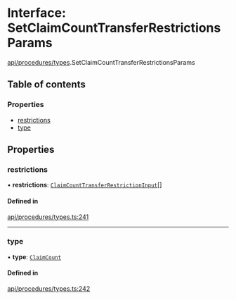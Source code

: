 # Interface: SetClaimCountTransferRestrictionsParams

[api/procedures/types](../wiki/api.procedures.types).SetClaimCountTransferRestrictionsParams

## Table of contents

### Properties

- [restrictions](../wiki/api.procedures.types.SetClaimCountTransferRestrictionsParams#restrictions)
- [type](../wiki/api.procedures.types.SetClaimCountTransferRestrictionsParams#type)

## Properties

### restrictions

• **restrictions**: [`ClaimCountTransferRestrictionInput`](../wiki/api.procedures.types.ClaimCountTransferRestrictionInput)[]

#### Defined in

[api/procedures/types.ts:241](https://github.com/PolymeshAssociation/polymesh-sdk/blob/3d14e829/src/api/procedures/types.ts#L241)

___

### type

• **type**: [`ClaimCount`](../wiki/api.procedures.types.TransferRestrictionType#claimcount)

#### Defined in

[api/procedures/types.ts:242](https://github.com/PolymeshAssociation/polymesh-sdk/blob/3d14e829/src/api/procedures/types.ts#L242)
